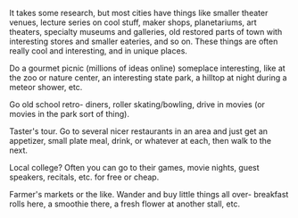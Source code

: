  It takes some research, but most cities have things like smaller theater venues, lecture series on cool stuff, maker shops, planetariums, art theaters, specialty museums and galleries, old restored parts of town with interesting stores and smaller eateries, and so on. These things are often really cool and interesting, and in unique places.

Do a gourmet picnic (millions of ideas online) someplace interesting, like at the zoo or nature center, an interesting state park, a hilltop at night during a meteor shower, etc.

Go old school retro- diners, roller skating/bowling, drive in movies (or movies in the park sort of thing).

Taster's tour. Go to several nicer restaurants in an area and just get an appetizer, small plate meal, drink, or whatever at each, then walk to the next.

Local college? Often you can go to their games, movie nights, guest speakers, recitals, etc. for free or cheap.

Farmer's markets or the like. Wander and buy little things all over- breakfast rolls here, a smoothie there, a fresh flower at another stall, etc. 
